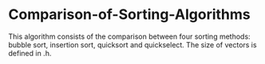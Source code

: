 # Comparison-of-Sorting-Algorithms
This algorithm consists of the comparison between four sorting methods: bubble sort, insertion sort, quicksort and  quickselect. The size of vectors is defined in .h.
